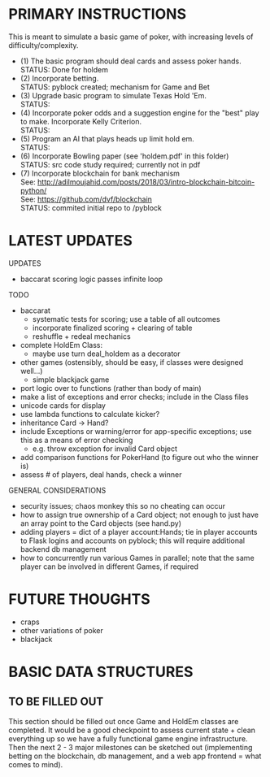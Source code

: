 # PRIMARY INSTRUCTIONS

This is meant to simulate a basic game of poker, with increasing levels of
difficulty/complexity.

* (1) The basic program should deal cards and assess poker hands.<br />
    STATUS: Done for holdem
* (2) Incorporate betting.<br />
    STATUS: pyblock created; mechanism for Game and Bet
* (3) Upgrade basic program to simulate Texas Hold 'Em.<br />
    STATUS: 
* (4) Incorporate poker odds and a suggestion engine for the "best" play to make.
      Incorporate Kelly Criterion.<br />
    STATUS: 
* (5) Program an AI that plays heads up limit hold em.<br />
    STATUS: 
* (6) Incorporate Bowling paper (see 'holdem.pdf' in this folder)<br />
    STATUS: src code study required; currently not in pdf
* (7) Incorporate blockchain for bank mechanism<br />
    See: http://adilmoujahid.com/posts/2018/03/intro-blockchain-bitcoin-python/<br />
    See: https://github.com/dvf/blockchain<br />
    STATUS: commited initial repo to /pyblock

# LATEST UPDATES

UPDATES
- baccarat scoring logic passes infinite loop

TODO
* baccarat
  - systematic tests for scoring; use a table of all outcomes
  - incorporate finalized scoring + clearing of table
  - reshuffle + redeal mechanics
* complete HoldEm Class:
  - maybe use turn deal_holdem as a decorator
* other games (ostensibly, should be easy, if classes were designed well...)
  - simple blackjack game
* port logic over to functions (rather than body of main)
* make a list of exceptions and error checks; include in the Class files
* unicode cards for display
* use lambda functions to calculate kicker?
* inheritance Card -> Hand?
* include Exceptions or warning/error for app-specific exceptions; use this as a
  means of error checking
  - e.g. throw exception for invalid Card object
* add comparison functions for PokerHand (to figure out who the winner is)
* assess # of players, deal hands, check a winner

GENERAL CONSIDERATIONS
* security issues; chaos monkey this so no cheating can occur
* how to assign true ownership of a Card object; not enough to just have an
  array point to the Card objects (see hand.py)
* adding players = dict of a player account:Hands; tie in player accounts to
  Flask logins and accounts on pyblock; this will require additional backend
  db management
* how to concurrently run various Games in parallel; note that the same player
  can be involved in different Games, if required

# FUTURE THOUGHTS

* craps
* other variations of poker
* blackjack

# BASIC DATA STRUCTURES

## TO BE FILLED OUT
This section should be filled out once Game and HoldEm classes are completed.
It would be a good checkpoint to assess current state + clean everything up so
we have a fully functional game engine infrastructure. Then the next 2 - 3 major
milestones can be sketched out (implementing betting on the blockchain, db
management, and a web app frontend = what comes to mind).
